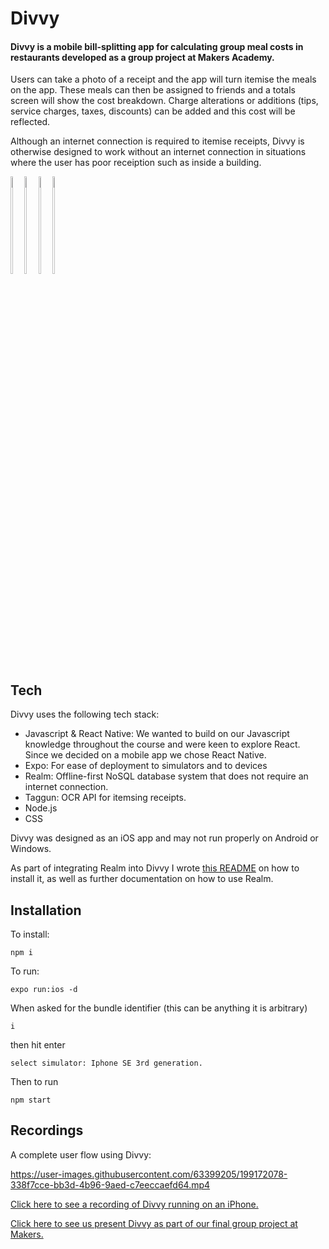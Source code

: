 # Divvy

#### Divvy is a mobile bill-splitting app for calculating group meal costs in restaurants developed as a group project at Makers Academy.

Users can take a photo of a receipt and the app will turn itemise the meals on the app. These meals can then be assigned to friends and a totals screen will show the cost breakdown. Charge alterations or additions (tips, service charges, taxes, discounts) can be added and this cost will be reflected.

Although an internet connection is required to itemise receipts, Divvy is otherwise designed to work without an internet connection in situations where the user has poor receiption such as inside a building. 

<div style= "display:inline-block;">
<img src="https://user-images.githubusercontent.com/63399205/199167498-62f5fd97-1900-4030-96c7-28c701e87f8f.png" width="20%"/>
<img src="https://user-images.githubusercontent.com/63399205/199167523-a486478a-4774-4dc1-b1c0-84368648ae42.png" width="20%"/>
<img src="https://user-images.githubusercontent.com/63399205/199167540-fd8ee095-2405-4839-b435-aa7742b1b13a.png" width="20%"/>
<img src="https://user-images.githubusercontent.com/63399205/199167555-c51bd8ea-2d1f-40c1-85cf-59f6c56264e6.png" width="20%"/>
</div>

## Tech

Divvy uses the following tech stack:

- Javascript & React Native: We wanted to build on our Javascript knowledge throughout the course and were keen to explore React. Since we decided on a mobile app we chose React Native.
- Expo: For ease of deployment to simulators and to devices
- Realm: Offline-first NoSQL database system that does not require an internet connection.
- Taggun: OCR API for itemsing receipts.
- Node.js
- CSS

Divvy was designed as an iOS app and may not run properly on Android or Windows.

As part of integrating Realm into Divvy I wrote [this README](https://github.com/ZacMossHK/realm-how-to) on how to install it, as well as further documentation on how to use Realm.

## Installation

To install:

```
npm i
```

To run:
```
expo run:ios -d
```
When asked for the bundle identifier (this can be anything it is arbitrary)
```
i
```
then hit enter

```
select simulator: Iphone SE 3rd generation.
```
Then to run
```
npm start
```

## Recordings

A complete user flow using Divvy:

https://user-images.githubusercontent.com/63399205/199172078-338f7cce-bb3d-4b96-9aed-c7eeccaefd64.mp4

[Click here to see a recording of Divvy running on an iPhone.](https://vimeo.com/765974989)

[Click here to see us present Divvy as part of our final group project at Makers.](https://youtu.be/zRn2Lerc43c?t=946)
